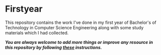 # Firstyear
This repository contains the work I've done in my first year of Bachelor's of Technology in Computer Science Engineering along with some study materials which I had collected.


***You are always welcome to add more things or improve any resource in this repository by following [these](https://github.com/Aman9026/FirstYear/blob/master/Contribute.md) instructions.***


